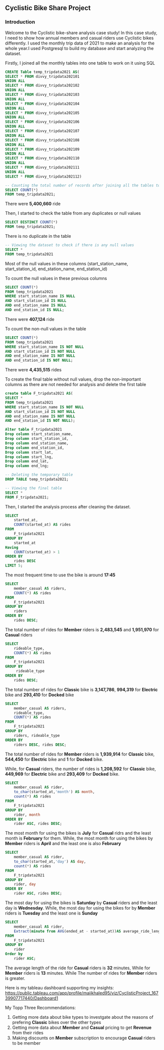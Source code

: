## Cyclistic Bike Share Project

### Introduction
Welcome to the Cyclistic bike-share analysis case study! In this case study, I need to show how annual members and casual riders use Cyclistic bikes differently. I used the monthly trip data of 2021 to make an analysis for the whole year.I used Postgresql to build my database and start analyzing the dataset.

Firstly, I joined all the monthly tables into one table to work on it using SQL

``` sql
CREATE Table temp_tripdata2021 AS(
SELECT * FROM divvy_tripdata202101
UNION ALL
SELECT * FROM divvy_tripdata202102
UNION ALL
SELECT * FROM divvy_tripdata202103
UNION ALL
SELECT * FROM divvy_tripdata202104
UNION ALL
SELECT * FROM divvy_tripdata202105
UNION ALL
SELECT * FROM divvy_tripdata202106
UNION ALL
SELECT * FROM divvy_tripdata202107
UNION ALL
SELECT * FROM divvy_tripdata202108
UNION ALL
SELECT * FROM divvy_tripdata202109
UNION ALL
SELECT * FROM divvy_tripdata202110
UNION ALL
SELECT * FROM divvy_tripdata202111
UNION ALL
SELECT * FROM divvy_tripdata202112)

-- Counting the total number of records after joining all the tables together into one table
SELECT COUNT(*)
FROM temp_tripdata2021;
```

There were __5,400,660__ ride

Then, I started to check the table from any duplicates or null values

```sql
SELECT DISTINCT COUNT(*)
FROM temp_tripdata2021;
```
There is no duplicate in the table

```sql
-- Viewing the dataset to check if there is any null values
SELECT *
FROM temp_tripdata2021
```

Most of the null values in these columns (start_station_name, start_station_id, end_station_name, end_station_id)

To count the null values in these previous columns

``` sql
SELECT COUNT(*)
FROM temp_tripdata2021
WHERE start_station_name IS NULL
AND start_station_id IS NULL
AND end_station_name IS NULL
AND end_station_id IS NULL;
```

There were __407,124__ ride

To count the non-null values in the table

``` sql
SELECT COUNT(*)
FROM temp_tripdata2021
WHERE start_station_name IS NOT NULL
AND start_station_id IS NOT NULL
AND end_station_name IS NOT NULL
AND end_station_id IS NOT NULL;
```

There were __4,435,515__ rides

To create the final table without null values, drop the non-important columns as there are not needed for analysis and delete the first table

``` sql
create table F_tripdata2021 AS(
SELECT *
FROM temp_tripdata2021
WHERE start_station_name IS NOT NULL
AND start_station_id IS NOT NULL
AND end_station_name IS NOT NULL
AND end_station_id IS NOT NULL);

Alter table F_tripdata2021
Drop column start_station_name,
Drop column start_station_id,
Drop column end_station_name,
Drop column end_station_id,
Drop column start_lat,
Drop column start_lng,
Drop column end_lat,
Drop column end_lng;

-- Deleting the temporary table
DROP TABLE temp_tripdata2021;
```

```sql
-- Viewing the final table
SELECT *
FROM F_tripdata2021;
```

Then, I started the analysis process after cleaning the dataset.

```sql
SELECT 
	started_at,
	COUNT(started_at) AS rides
FROM
	F_tripdata2021
GROUP BY
	started_at
Having 
	COUNT(started_at) > 1
ORDER BY 
	rides DESC
LIMIT 5;
```
The most frequent time to use the bike is around __17:45__ 

```sql
SELECT
	member_casual AS riders,
	COUNT(*) AS rides
FROM
	F_tripdata2021
GROUP BY
	riders
ORDER BY
	rides DESC;
```

The total number of rides for __Member__ riders is __2,483,545__ and __1,951,970__ for __Casual__ riders
	
```sql
SELECT
	rideable_type,
	COUNT(*) AS rides
FROM
	F_tripdata2021
GROUP BY
	 rideable_type
ORDER BY
	rides DESC;
```

The total number of rides for __Classic__ bike is __3,147,786__, __994,319__ for __Electric__ bike and __293,410__ for __Docked__ bike

```sql
SELECT
	member_casual AS riders,
	rideable_type,
	COUNT(*) AS rides
FROM
	F_tripdata2021
GROUP BY
	riders, rideable_type
ORDER BY
	riders DESC, rides DESC;
```
The total number of rides for __Member__ riders is __1,939,914__ for __Classic__ bike, __544,450__ for __Electric__ bike and __1__ for __Docked__ bike. 

While, for __Casual__ riders, the number of rides is __1,208,592__ for __Classic__ bike, __449,969__ for __Electric__ bike and __293,409__ for __Docked__ bike.

```sql
SELECT
    member_casual AS rider,
    to_char(started_at,'month') AS month,
    count(*) AS rides	
FROM
	F_tripdata2021
GROUP BY
	rider, month
ORDER BY 
    rider ASC, rides DESC;
```

The most month for using the bikes is __July__ for __Casual__ ridrs and the least month is __February__ for them. While, the most month for using the bikes by __Member__ riders is __April__ and the least one is also __February__

```sql
SELECT
    member_casual AS rider,
    to_char(started_at,'day') AS day,
    count(*) AS rides	
FROM
	F_tripdata2021
GROUP BY
	rider, day
ORDER BY 
    rider ASC, rides DESC;
```

The most day for using the bikes is __Saturday__ by __Casual__ riders and the least day is __Wednesday__. While, the most day for using the bikes for by __Member__ riders is __Tuesday__ and the least one is __Sunday__

```sql
SELECT
	member_casual AS rider,
	Extract(minute from AVG(ended_at - started_at))AS average_ride_length
FROM
	F_tripdata2021
GROUP BY
	rider
Order by 
	rider ASC;
```
The average length of the ride for __Casual__ riders is __32__ minutes, While for __Member__ riders is __13__ minutes. While The number of rides for __Member__ riders is greater.

Here is my tableau dashboard supporting my insights:
https://public.tableau.com/app/profile/maiikhaled95/viz/CyclisticProject_16739907717440/Dashboard1

My Topp Three Recommendations:
1. Getting more data about bike types to investgate about the reasons of prefering __Classic__ bikes over the other types
2. Getting more data about __Member__ and __Casual__ pricing to get __Revenue__ from their rides
3. Making discounts on __Member__ subscription to encourage __Casual__ riders to be member
 
